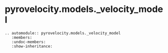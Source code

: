 # pyrovelocity.models.\_velocity_model

```{eval-rst}
.. automodule:: pyrovelocity.models._velocity_model
   :members:
   :undoc-members:
   :show-inheritance:
```
